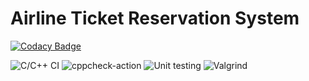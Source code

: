 # Airline Ticket Reservation System

[![Codacy Badge](https://api.codacy.com/project/badge/Grade/f1ff34a5f7ae499da776057bd61a6145)](https://app.codacy.com/gh/stepin104986/Airline?utm_source=github.com&utm_medium=referral&utm_content=stepin104986/Airline&utm_campaign=Badge_Grade)

![C/C++ CI](https://github.com/stepin104986/Airline/workflows/C/C++%20CI/badge.svg)
![cppcheck-action](https://github.com/stepin104986/Airline/workflows/cppcheck-action/badge.svg)
![Unit testing](https://github.com/stepin104986/Airline/workflows/Unit%20testing/badge.svg)
![Valgrind](https://github.com/stepin104986/AirlineTicketReservationSystem/workflows/Valgrind/badge.svg)
